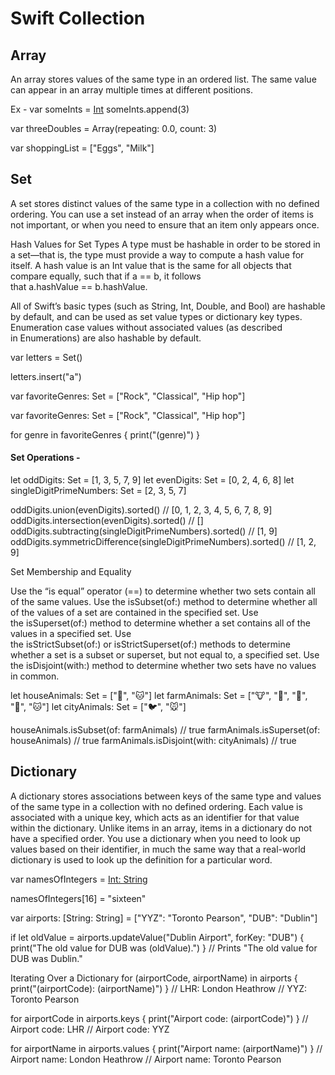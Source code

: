 
#  Swift Collection



##  Array
An array stores values of the same type in an ordered list. The same value can appear in an array multiple times at different positions.

Ex - var someInts = [Int]()
someInts.append(3)

var threeDoubles = Array(repeating: 0.0, count: 3)

var shoppingList = ["Eggs", "Milk"]



##  Set 
A set stores distinct values of the same type in a collection with no defined ordering. You can use a set instead of an array when the order of items is not important, or when you need to ensure that an item only appears once.

Hash Values for Set Types
A type must be hashable in order to be stored in a set—that is, the type must provide a way to compute a hash value for itself. A hash value is an Int value that is the same for all objects that compare equally, such that if a == b, it follows that a.hashValue == b.hashValue.

All of Swift’s basic types (such as String, Int, Double, and Bool) are hashable by default, and can be used as set value types or dictionary key types. Enumeration case values without associated values (as described in Enumerations) are also hashable by default.

var letters = Set<Character>()

letters.insert("a")

var favoriteGenres: Set<String> = ["Rock", "Classical", "Hip hop"]

var favoriteGenres: Set = ["Rock", "Classical", "Hip hop"]


for genre in favoriteGenres {
    print("\(genre)")
}

#### Set Operations - 


let oddDigits: Set = [1, 3, 5, 7, 9]
let evenDigits: Set = [0, 2, 4, 6, 8]
let singleDigitPrimeNumbers: Set = [2, 3, 5, 7]

oddDigits.union(evenDigits).sorted()
// [0, 1, 2, 3, 4, 5, 6, 7, 8, 9]
oddDigits.intersection(evenDigits).sorted()
// []
oddDigits.subtracting(singleDigitPrimeNumbers).sorted()
// [1, 9]
oddDigits.symmetricDifference(singleDigitPrimeNumbers).sorted()
// [1, 2, 9]

Set Membership and Equality

Use the “is equal” operator (==) to determine whether two sets contain all of the same values.
Use the isSubset(of:) method to determine whether all of the values of a set are contained in the specified set.
Use the isSuperset(of:) method to determine whether a set contains all of the values in a specified set.
Use the isStrictSubset(of:) or isStrictSuperset(of:) methods to determine whether a set is a subset or superset, but not equal to, a specified set.
Use the isDisjoint(with:) method to determine whether two sets have no values in common.

let houseAnimals: Set = ["🐶", "🐱"]
let farmAnimals: Set = ["🐮", "🐔", "🐑", "🐶", "🐱"]
let cityAnimals: Set = ["🐦", "🐭"]

houseAnimals.isSubset(of: farmAnimals)
// true
farmAnimals.isSuperset(of: houseAnimals)
// true
farmAnimals.isDisjoint(with: cityAnimals)
// true


## Dictionary 
A dictionary stores associations between keys of the same type and values of the same type in a collection with no defined ordering. Each value is associated with a unique key, which acts as an identifier for that value within the dictionary. Unlike items in an array, items in a dictionary do not have a specified order. You use a dictionary when you need to look up values based on their identifier, in much the same way that a real-world dictionary is used to look up the definition for a particular word.

var namesOfIntegers = [Int: String]()

namesOfIntegers[16] = "sixteen"

var airports: [String: String] = ["YYZ": "Toronto Pearson", "DUB": "Dublin"]

if let oldValue = airports.updateValue("Dublin Airport", forKey: "DUB") {
    print("The old value for DUB was \(oldValue).")
}
// Prints "The old value for DUB was Dublin."

Iterating Over a Dictionary
for (airportCode, airportName) in airports {
    print("\(airportCode): \(airportName)")
}
// LHR: London Heathrow
// YYZ: Toronto Pearson


for airportCode in airports.keys {
    print("Airport code: \(airportCode)")
}
// Airport code: LHR
// Airport code: YYZ

for airportName in airports.values {
    print("Airport name: \(airportName)")
}
// Airport name: London Heathrow
// Airport name: Toronto Pearson
